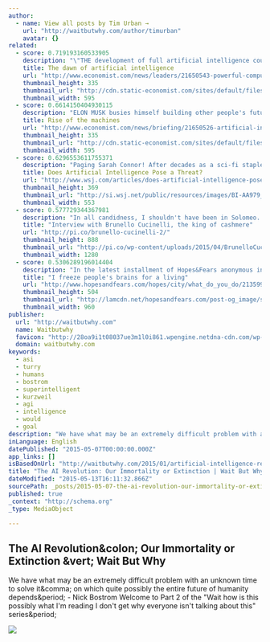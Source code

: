 ```yaml
---
author:
  - name: View all posts by Tim Urban →
    url: "http://waitbutwhy.com/author/timurban"
    avatar: {}
related:
  - score: 0.719193160533905
    description: "\"THE development of full artificial intelligence could spell the end of the human race,\" Stephen Hawking warns. Elon Musk fears that the development of artificial intelligence, or AI, may be the biggest existential threat humanity faces. Bill Gates urges people to beware of it."
    title: The dawn of artificial intelligence
    url: "http://www.economist.com/news/leaders/21650543-powerful-computers-will-reshape-humanitys-future-how-ensure-promise-outweighs"
    thumbnail_height: 335
    thumbnail_url: "http://cdn.static-economist.com/sites/default/files/images/print-edition/20150509_LDP005_0.jpg"
    thumbnail_width: 595
  - score: 0.6614150404930115
    description: "ELON MUSK busies himself building other people's futures. A serial entrepreneur who made his first fortune in the early days of the world wide web, he has since helped found a solar-power company to generate green electricity, an electric-car firm to liberate motorists from the internal-combustion engine, and a rocketry business-SpaceX-to pursue his desire to see a human colony on Mars within his lifetime."
    title: Rise of the machines
    url: "http://www.economist.com/news/briefing/21650526-artificial-intelligence-scares-peopleexcessively-so-rise-machines"
    thumbnail_height: 335
    thumbnail_url: "http://cdn.static-economist.com/sites/default/files/images/print-edition/20150509_FBD001_1.jpg"
    thumbnail_width: 595
  - score: 0.6296553611755371
    description: "Paging Sarah Connor! After decades as a sci-fi staple, artificial intelligence has leapt into the mainstream. Between Apple's Siri and Amazon's Alexa, IBM's Watson and Google Brain, machines that understand the world and respond productively suddenly seem imminent."
    title: Does Artificial Intelligence Pose a Threat?
    url: "http://www.wsj.com/articles/does-artificial-intelligence-pose-a-threat-1431109025"
    thumbnail_height: 369
    thumbnail_url: "http://si.wsj.net/public/resources/images/BI-AA979_AI_G_20150506144558.jpg"
    thumbnail_width: 553
  - score: 0.577729344367981
    description: "In all candidness, I shouldn't have been in Solomeo. I don't write for a big fashion magazine. I have no credibility in Brunello Cucinelli's world. But after a friend heard me wax eloquent about well-made cashmere sweaters for nearly an hour, he suggested that I should perhaps meet this guy in Italy."
    title: "Interview with Brunello Cucinelli, the king of cashmere"
    url: "http://pi.co/brunello-cucinelli-2/"
    thumbnail_height: 888
    thumbnail_url: "http://pi.co/wp-content/uploads/2015/04/BrunelloCucinelli5.jpg"
    thumbnail_width: 1280
  - score: 0.5306289196014404
    description: "In the latest installment of Hopes&Fears anonymous interview series, we spoke to a cryonics specialist. My own interests in Cryonics are a messy mish-mash of different motives. I read some magazine article by Max More back when he was starting the Extropians in the mid-1990s."
    title: "I freeze people's brains for a living"
    url: "http://www.hopesandfears.com/hopes/city/what_do_you_do/213599-cryonics-interview"
    thumbnail_height: 504
    thumbnail_url: "http://lamcdn.net/hopesandfears.com/post-og_image/sTY2PkhCrF997LiF1tu8JA.png"
    thumbnail_width: 960
publisher:
  url: "http://waitbutwhy.com"
  name: Waitbutwhy
  favicon: "http://28oa9i1t08037ue3m1l0i861.wpengine.netdna-cdn.com/wp-content/themes/waitbutwhy/images/favicon.ico"
  domain: waitbutwhy.com
keywords:
  - asi
  - turry
  - humans
  - bostrom
  - superintelligent
  - kurzweil
  - agi
  - intelligence
  - would
  - goal
description: "We have what may be an extremely difficult problem with an unknown time to solve it, on which quite possibly the entire future of humanity depends. - Nick Bostrom Welcome to Part 2 of the \"Wait how is this possibly what I'm reading I don't get why everyone isn't talking about this\" series."
inLanguage: English
datePublished: "2015-05-07T00:00:00.000Z"
app_links: []
isBasedOnUrl: "http://waitbutwhy.com/2015/01/artificial-intelligence-revolution-2.html"
title: "The AI Revolution: Our Immortality or Extinction | Wait But Why"
dateModified: "2015-05-13T16:11:32.866Z"
sourcePath: _posts/2015-05-07-the-ai-revolution-our-immortality-or-extinction-or-wait-but.md
published: true
_context: "http://schema.org"
_type: MediaObject

---
```

<article style=""><h1>The AI Revolution&amp;colon; Our Immortality or Extinction &amp;vert; Wait But Why</h1><p>We have what may be an extremely difficult problem with an unknown time to solve it&amp;comma; on which quite possibly the entire future of humanity depends&amp;period; - Nick Bostrom Welcome to Part 2 of the "Wait how is this possibly what I'm reading I don't get why everyone isn't talking about this" series&amp;period;</p><img src="http://28oa9i1t08037ue3m1l0i861.wpengine.netdna-cdn.com/wp-content/uploads/2015/01/staircase1.png" /></article>